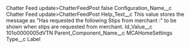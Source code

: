 <?xml version="1.0" encoding="UTF-8"?>
<CustomMetadata xmlns="http://soap.sforce.com/2006/04/metadata" xmlns:xsi="http://www.w3.org/2001/XMLSchema-instance" xmlns:xsd="http://www.w3.org/2001/XMLSchema">
    <label>Chatter Feed update&gt;ChatterFeedPost</label>
    <protected>false</protected>
    <values>
        <field>Configuration_Name__c</field>
        <value xsi:type="xsd:string">Chatter Feed update&gt;ChatterFeedPost</value>
    </values>
    <values>
        <field>Help_Text__c</field>
        <value xsi:type="xsd:string">This value stores the message as &quot;Has requested the following Stips from merchant :&quot; to be shown when stips are requested from merchant.</value>
    </values>
    <values>
        <field>Id_Value__c</field>
        <value xsi:type="xsd:string">101o0000005dVTN</value>
    </values>
    <values>
        <field>Parent_Component_Name__c</field>
        <value xsi:type="xsd:string">MCAHomeSettings</value>
    </values>
    <values>
        <field>Type__c</field>
        <value xsi:type="xsd:string">Label</value>
    </values>
</CustomMetadata>
